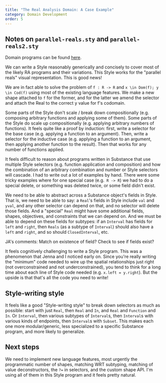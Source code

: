 ```yaml
---
title: "The Real Analysis Domain: A Case Example"
category: Domain Development
order: 5
---
```


## Notes on `parallel-reals.sty` and `parallel-reals2.sty`

Domain programs can be found [here](https://github.com/penrose/penrose/tree/real-analysis/src/real-analysis-domain).

We can write a Style reasonably generically and concisely to cover most of the likely RA programs and their variations. This Style works for the "parallel reals" visual representation. This is good news!

We are in fact able to solve the problem of `f : R -> R` and `x \in Dom(f); y \in Cod(f)` using most of the existing language features. We make a new shape attached to `f` for the former, and for the latter we amend the selector and attach the Real to the correct y value for f's codomain.

Some parts of the Style don't scale / break down compositionally (e.g. composing arbitrary functions and applying some of them). Some parts of the Style do scale up compositionally (e.g. applying arbitrary numbers of functions). It feels quite like a proof by induction: first, write a selector for the base case (e.g. applying a function to an argument). Then, write a selector for the inductive case (e.g. applying a function to an argument, then applying another function to the result). Then that works for any number of functions applied.

It feels difficult to reason about programs written in Substance that use multiple Style selectors (e.g. function application and composition) and how the combination of an arbitrary combination and number or Style selectors will cascade. I had to write out a lot of examples by hand. There were some tricky examples where for one special case (e.g.` R -> R`) we had to do a special delete, or something was deleted twice, or some field didn't exist.

We need to be able to abstract across a Substance object's fields in Style. That is, we need to be able to say: a `Real`'s fields in Style include `val` and `yval`, and any other selector can depend on that, and no selector will delete those fields. And a "special" `Real` might have some additional fields, shapes, objectives, and constraints that we can depend on. And we must be able to depend on these fields for subtypes: if an `Interval` has fields for `left` and `right`, then `Reals` (as a subtype of `Interval`) should also have a `left` and `right`, and so should `ClosedInterval`, etc. 

JA's comments: Match on existence of field? Check to see if fields exist?

It feels cognitively challenging to write a Style program. This was a phenomenon that Jenna and I noticed early on. Since you're really writing the "minimum" code needed to wire up the spatial relationships just right (not overconstrained and not underconstrained), you tend to think for a long time about each line of Style code needed (e.g. `x.left = y.right`). But the upside is that that's all the code you need to write!

## Style-writing style

It feels like a good "Style-writing style" to break down selectors as much as possible: start with just `Real`, then `Real` and `In`, and `Real` and `Function` and `In`. Or `Interval`, then various subtypes of `Interval`s, then `Interval`s with various kinds of endpoints, then `Interval`s with `Subset`. This makes each one more modular/generic, less specialized to a specific Substance program, and more likely to generalize.

## Next steps

We need to implement new language features, most urgently the programmatic number of shapes, matching WRT subtyping, matching of value deconstructors, the `?=` in selectors, and the custom shape API. I'm using all of them in this Style program and it feels pretty natural. 
